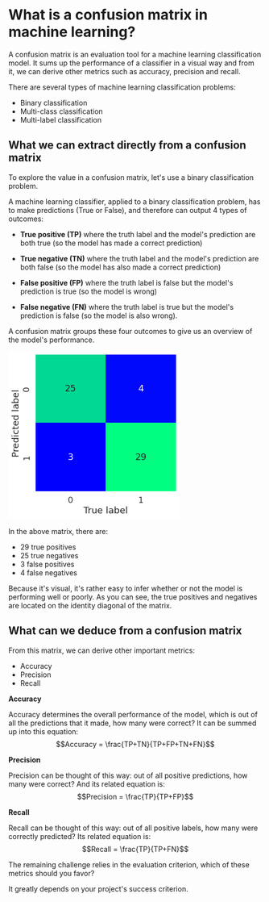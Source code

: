 # What is a confusion matrix in machine learning?

A confusion matrix is an evaluation tool for a machine learning
classification model. It sums up the performance of a classifier in
a visual way and from it, we can derive other metrics such as accuracy,
precision and recall.

There are several types of machine learning classification problems:
- Binary classification
- Multi-class classification
- Multi-label classification

## What we can extract directly from a confusion matrix

To explore the value in a confusion matrix, let's use a binary
classification problem.

A machine learning classifier, applied to a binary classification problem,
has to make predictions (True or False), and therefore can output 4 types
of outcomes:

- **True positive (TP)** where the truth label and the model's prediction
  are both true (so the model has made a correct prediction)

- **True negative (TN)** where the truth label and the model's prediction
  are both false (so the model has also made a correct prediction)

- **False positive (FP)** where the truth label is false but the model's
  prediction is true (so the model is wrong)

- **False negative (FN)** where the truth label is true but the model's
  prediction is false (so the model is also wrong).

A confusion matrix groups these four outcomes to give us an overview of
the model's performance.

![Example of a confusion matrix](/images/2023-01-19-whats_a_conf_max/confusion_matrix.png)

In the above matrix, there are:
- 29 true positives
- 25 true negatives
- 3 false positives
- 4 false negatives

Because it's visual, it's rather easy to infer whether or not the model is
performing well or poorly. As you can see, the true positives and
negatives are located on the identity diagonal of the matrix. 

## What can we deduce from a confusion matrix

From this matrix, we can derive other important metrics:

- Accuracy
- Precision
- Recall

**Accuracy**

Accuracy determines the overall performance of the model, which is out of
all the predictions that it made, how many were correct? It can be summed
up into this equation: $$Accuracy = \frac{TP+TN}{TP+FP+TN+FN}$$

**Precision**

Precision can be thought of this way: out of all positive predictions, how
many were correct? And its related equation is: $$Precision = \frac{TP}{TP+FP}$$

**Recall**

Recall can be thought of this way: out of all positive labels, how many
were correctly predicted? Its related equation is: $$Recall = \frac{TP}{TP+FN}$$

The remaining challenge relies in the evaluation criterion, which of these
metrics should you favor?

It greatly depends on your project's success criterion.
